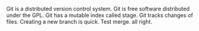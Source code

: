 Git is a distributed version control system.
Git is free software distributed under the GPL.
Git has a mutable index called stage.
Git tracks changes of files.
Creating a new branch is quick.
Test merge.
all right.